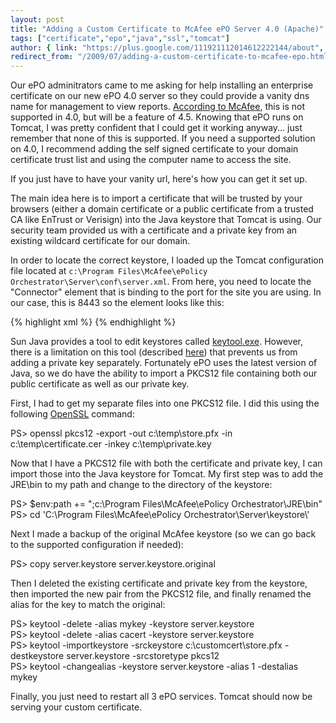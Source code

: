 ```yaml
---
layout: post
title: "Adding a Custom Certificate to McAfee ePO Server 4.0 (Apache)"
tags: ["certificate","epo","java","ssl","tomcat"]
author: { link: "https://plus.google.com/111921112014612222144/about", name: Chris Duck }
redirect_from: "/2009/07/adding-a-custom-certificate-to-mcafee-epo.html"
---
```

Our ePO adminitrators came to me asking for help installing an enterprise certificate on our new ePO 4.0 server so they could provide a vanity dns name for management to view reports. [According to McAfee][kb52736], this is not supported in 4.0, but will be a feature of 4.5. Knowing that ePO runs on Tomcat, I was pretty confident that I could get it working anyway... just remember that none of this is supported. If you need a supported solution on 4.0, I recommend adding the self signed certificate to your domain certificate trust list and using the computer name to access the site.

If you just have to have your vanity url, here's how you can get it set up.

The main idea here is to import a certificate that will be trusted by your browsers (either a domain certificate or a public certificate from a trusted CA like EnTrust or Verisign) into the Java keystore that Tomcat is using. Our security team provided us with a certificate and a private key from an existing wildcard certificate for our domain.

In order to locate the correct keystore, I loaded up the Tomcat configuration file located at ``c:\Program Files\McAfee\ePolicy Orchestrator\Server\conf\server.xml``. From here, you need to locate the "Connector" element that is binding to the port for the site you are using. In our case, this is 8443 so the element looks like this:

{% highlight xml %}
<connector acceptcount="100"
  ciphers="...list of encyrption algorithms..."
  clientauth="false"
  disableuploadtimeout="true"
  enablelookups="false"
  keystorefile="keystore/server.keystore"
  keystorepass="*****"
  maxhttpheadersize="8192"
  maxsparethreads="75"
  maxthreads="150"
  minsparethreads="25"
  port="8443"
  scheme="https"
  secure="true"
  server="Undefined"
  sslprotocol="TLS"
  truststorefile="keystore/ca.keystore"
  truststorepass="*****"
  uriencoding="UTF-8">
</connector>
{% endhighlight %}

Sun Java provides a tool to edit keystores called [keytool.exe][keytool]. However, there is a limitation on this tool (described [here][importingkeys]) that prevents us from adding a private key separately. Fortunately ePO uses the latest version of Java, so we do have the ability to import a PKCS12 file containing both our public certificate as well as our private key.

First, I had to get my separate files into one PKCS12 file. I did this using the following [OpenSSL][] command:

<div class="psconsole">PS> openssl pkcs12 -export -out c:\temp\store.pfx -in c:\temp\certificate.cer -inkey c:\temp\private.key</div>

Now that I have a PKCS12 file with both the certificate and private key, I can import those into the Java keystore for Tomcat. My first step was to add the JRE\bin to my path and change to the directory of the keystore:

<div class="psconsole">PS> $env:path += ";c:\Program Files\McAfee\ePolicy Orchestrator\JRE\bin"<br />
PS> cd 'C:\Program Files\McAfee\ePolicy Orchestrator\Server\keystore\'</div>
 
Next I made a backup of the original McAfee keystore (so we can go back to the supported configuration if needed):

<div class="psconsole">PS> copy server.keystore server.keystore.original</div>

Then I deleted the existing certificate and private key from the keystore, then imported the new pair from the PKCS12 file, and finally renamed the alias for the key to match the original:

<div class="psconsole">PS> keytool -delete -alias mykey -keystore server.keystore<br />
PS> keytool -delete -alias cacert -keystore server.keystore<br />
PS> keytool -importkeystore -srckeystore c:\customcert\store.pfx -destkeystore server.keystore -srcstoretype pkcs12<br />
PS> keytool -changealias -keystore server.keystore -alias 1 -destalias mykey</div>

Finally, you just need to restart all 3 ePO services. Tomcat should now be serving your custom certificate.

[kb52736]: https://kc.mcafee.com/corporate/index?page=content&amp;id=KB52736
[keytool]: http://java.sun.com/javase/6/docs/technotes/tools/windows/keytool.html
[importingkeys]: http://cunning.sharp.fm/2008/06/importing_private_keys_into_a.html
[openssl]: http://www.slproweb.com/products/Win32OpenSSL.html
